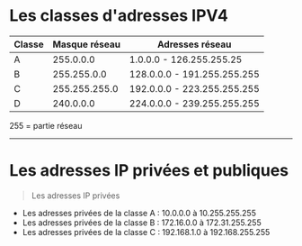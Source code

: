 # Les classes d'adresses IPV4

Classe | Masque réseau | Adresses réseau | 
-------| --------------| ----------      | 
A      | 255.0.0.0     | 1.0.0.0 - 126.255.255.25 | 
B      | 255.255.0.0   | 128.0.0.0 - 191.255.255.255 |
C      | 255.255.255.0 | 192.0.0.0 - 223.255.255.255 |
D      | 240.0.0.0     | 224.0.0.0 - 239.255.255.255 |

255 = partie réseau

-----------------------------------------------------------

# Les adresses IP privées et publiques

> Les adresses IP privées

-    Les adresses privées de la classe A : 10.0.0.0 à 10.255.255.255
-    Les adresses privées de la classe B : 172.16.0.0 à 172.31.255.255
-    Les adresses privées de la classe C : 192.168.1.0 à 192.168.255.255
